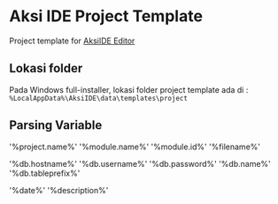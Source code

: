 Aksi IDE Project Template
=========================

Project template for [AksiIDE Editor](http://aksiide.com "AksiIDE Editor")

Lokasi folder
-------------

Pada Windows full-installer, lokasi folder project template ada di :
`%LocalAppData%\AksiIDE\data\templates\project`

Parsing Variable
----------------

  '%project.name%'
  '%module.name%'
  '%module.id%'
  '%filename%'

  '%db.hostname%'
  '%db.username%'
  '%db.password%'
  '%db.name%'
  '%db.tableprefix%'

  '%date%'
  '%description%'
